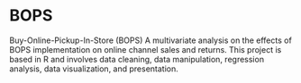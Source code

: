 # BOPS
Buy-Online-Pickup-In-Store (BOPS)
A multivariate analysis on the effects of BOPS implementation on online channel sales and returns. This project is based in R and involves
data cleaning, data manipulation, regression analysis, data visualization, and presentation. 

